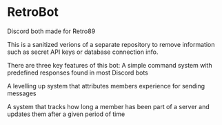# RetroBot
Discord both made for Retro89

This is a sanitized verions of a separate repository to remove information such as secret API keys or database connection info.

There are three key features of this bot: 
  A simple command system with predefined responses found in most Discord bots
  
  A levelling up system that attributes members experience for sending messages
  
  A system that tracks how long a member has been part of a server and updates them after a given period of time
